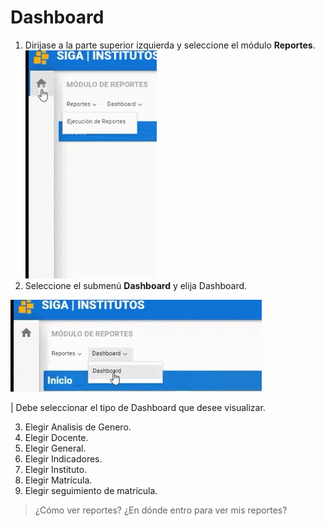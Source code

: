 # **Dashboard**

1. Dirijase a la parte superior izquierda y seleccione el módulo **Reportes**.
![Paso 1](DB-paso1.gif)
2. Seleccione el submenú **Dashboard** y elija Dashboard.

![Paso 2](DB-paso2.gif)

| Debe seleccionar el tipo de Dashboard que desee visualizar.

3. Elegir Analisis de Genero.
4. Elegir Docente.
5. Elegir General.
6. Elegir Indicadores.
7. Elegir Instituto. 
8. Elegir Matrícula.
9. Elegir seguimiento de matrícula. 

>¿Cómo ver reportes?
>¿En dónde entro para ver mis reportes?